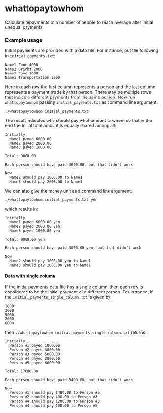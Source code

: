 # whattopaytowhom
Calculate repayments of a number of people to reach average after initial unequal payments.

### Example usage
Initial payments are provided with a data file. For instance, put the following in `initial_payments.txt`:

```
Name1 Food 4000
Name2 Drinks 2000
Name3 Food 1000
Name1 Transportation 2000
```

Here in each row the first column represents a person and the last column represents a payment made by that person. There may be multiple rows that indicate different payments from the same person. Now run `whattopaytowhom` passing `initial_payments.txt` as command line argument:

`./whattopaytowhom initial_payments.txt`

The result indicates who should pay what amount to whom so that in the end the initial total amount is equally shared among all:

```
Initially
  Name1 payed 6000.00
  Name2 payed 2000.00
  Name3 payed 1000.00

Total: 9000.00

Each person should have paid 3000.00, but that didn't work

Now
  Name2 should pay 1000.00 to Name1
  Name3 should pay 2000.00 to Name1
```

We can also give the money unit as a command line argument:

`./whattopaytowhom initial_payments.txt yen`

which results in:

```
Initially
  Name1 payed 6000.00 yen
  Name2 payed 2000.00 yen
  Name3 payed 1000.00 yen

Total: 9000.00 yen

Each person should have paid 3000.00 yen, but that didn't work

Now
  Name2 should pay 1000.00 yen to Name1
  Name3 should pay 2000.00 yen to Name1
```

#### Data with single column
If the initial payments data file has a single column, then each row is considered to be the initial payment of a different person. For instance, if the `initial_payments_single_column.txt` is given by:

```
1000
3000
5000
2000
6000
```

then `./whattopaytowhom initial_payments_single_column.txt` returns:

```
Initially
  Person #1 payed 1000.00
  Person #2 payed 3000.00
  Person #3 payed 5000.00
  Person #4 payed 2000.00
  Person #5 payed 6000.00

Total: 17000.00

Each person should have paid 3400.00, but that didn't work

Now
  Person #1 should pay 2400.00 to Person #5
  Person #2 should pay 400.00 to Person #3
  Person #4 should pay 1200.00 to Person #3
  Person #4 should pay 200.00 to Person #5
```
